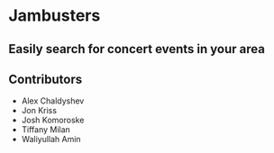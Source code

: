 Jambusters
==========


Easily search for concert events in your area
---------------------------------------------


Contributors
------------
* Alex Chaldyshev
* Jon Kriss
* Josh Komoroske
* Tiffany Milan
* Waliyullah Amin
